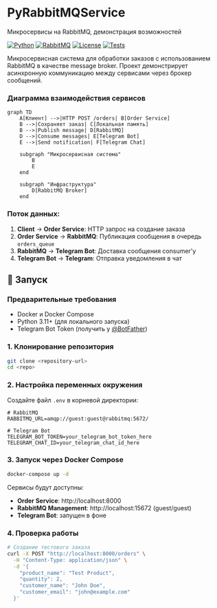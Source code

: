# PyRabbitMQService
Микросервисы на RabbitMQ, демонстрация возможностей

[![Python](https://img.shields.io/badge/Python-3.8%2B-blue)](https://python.org)
[![RabbitMQ](https://img.shields.io/badge/RabbitMQ-4.1%2B-green)](https://rabbitmq.com)
[![License](https://img.shields.io/badge/License-MIT-yellow)](LICENSE)
[![Tests](https://img.shields.io/badge/Tests-Passing-brightgreen)](tests/)

Микросервисная система для обработки заказов с использованием RabbitMQ в качестве message broker. Проект демонстрирует асинхронную коммуникацию между сервисами через брокер сообщений.

### Диаграмма взаимодействия сервисов

```mermaid
graph TD
    A[Клиент] -->|HTTP POST /orders| B[Order Service]
    B -->|Сохраняет заказ| C[Локальная память]
    B -->|Publish message| D[RabbitMQ]
    D -->|Consume messages| E[Telegram Bot]
    E -->|Send notification| F[Telegram Chat]
    
    subgraph "Микросервисная система"
        B
        E
    end
    
    subgraph "Инфраструктура"
        D[RabbitMQ Broker]
    end
```

### Поток данных:
1. **Client** → **Order Service**: HTTP запрос на создание заказа
2. **Order Service** → **RabbitMQ**: Публикация сообщения в очередь `orders_queue`
3. **RabbitMQ** → **Telegram Bot**: Доставка сообщения consumer'у
4. **Telegram Bot** → **Telegram**: Отправка уведомления в чат

## 🚀 Запуск

### Предварительные требования

- Docker и Docker Compose
- Python 3.11+ (для локального запуска)
- Telegram Bot Token (получить у [@BotFather](https://t.me/BotFather))

### 1. Клонирование репозитория

```bash
git clone <repository-url>
cd <repo>
```

### 2. Настройка переменных окружения

Создайте файл `.env` в корневой директории:

```env
# RabbitMQ
RABBITMQ_URL=amqp://guest:guest@rabbitmq:5672/

# Telegram Bot
TELEGRAM_BOT_TOKEN=your_telegram_bot_token_here
TELEGRAM_CHAT_ID=your_telegram_chat_id_here
```

### 3. Запуск через Docker Compose

```bash
docker-compose up -d
```

Сервисы будут доступны:
- **Order Service**: http://localhost:8000
- **RabbitMQ Management**: http://localhost:15672 (guest/guest)
- **Telegram Bot**: запущен в фоне

### 4. Проверка работы

```bash
# Создание тестового заказа
curl -X POST "http://localhost:8000/orders" \
  -H "Content-Type: application/json" \
  -d '{
    "product_name": "Test Product",
    "quantity": 2,
    "customer_name": "John Doe",
    "customer_email": "john@example.com"
  }'
```
